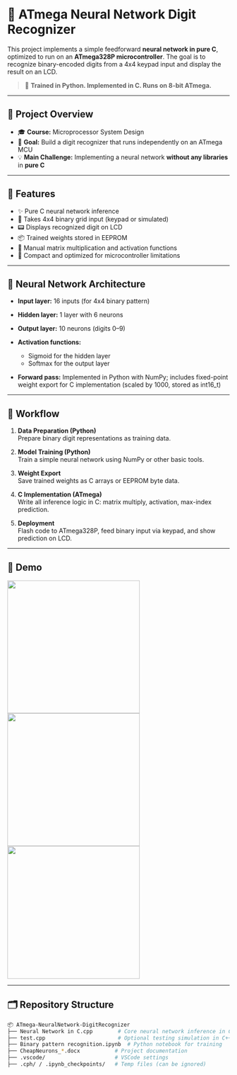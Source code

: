 # 🧠 ATmega Neural Network Digit Recognizer

This project implements a simple feedforward **neural network in pure C**, optimized to run on an **ATmega328P microcontroller**. The goal is to recognize binary-encoded digits from a 4x4 keypad input and display the result on an LCD.

> 🔧 **Trained in Python. Implemented in C. Runs on 8-bit ATmega.**

---

## 📌 Project Overview

- 🎓 **Course:** Microprocessor System Design  
- 🎯 **Goal:** Build a digit recognizer that runs independently on an ATmega MCU  
- 💡 **Main Challenge:** Implementing a neural network **without any libraries** in **pure C**

---

## 🚀 Features

- ✨ Pure C neural network inference
- 🔢 Takes 4x4 binary grid input (keypad or simulated)
- 📟 Displays recognized digit on LCD
- 📦 Trained weights stored in EEPROM
- 🧮 Manual matrix multiplication and activation functions
- 💾 Compact and optimized for microcontroller limitations

---

## 🧠 Neural Network Architecture

- **Input layer:** 16 inputs (for 4x4 binary pattern)  
- **Hidden layer:** 1 layer with 6 neurons  
- **Output layer:** 10 neurons (digits 0–9)

- **Activation functions:** 
  - Sigmoid for the hidden layer  
  - Softmax for the output layer  
- **Forward pass:** Implemented in Python with NumPy; includes fixed-point weight export for C implementation (scaled by 1000, stored as int16_t)

---

## 🧪 Workflow

1. **Data Preparation (Python)**  
   Prepare binary digit representations as training data.

2. **Model Training (Python)**  
   Train a simple neural network using NumPy or other basic tools.

3. **Weight Export**  
   Save trained weights as C arrays or EEPROM byte data.

4. **C Implementation (ATmega)**  
   Write all inference logic in C: matrix multiply, activation, max-index prediction.

5. **Deployment**  
   Flash code to ATmega328P, feed binary input via keypad, and show prediction on LCD.

---

## 📸 Demo

<img src="![image](https://github.com/user-attachments/assets/9543724c-95ba-4bef-9935-d543d10ac0f3)" width="300"/>  
<img src="https://github.com/user-attachments/assets/5f518879-daef-46db-baa1-51efd7e7bea2" width="300"/>  
<img src="https://github.com/user-attachments/assets/5ef61d38-8e8a-47c6-bbc2-4532ee1977a2" width="300"/>

---

## 🗂️ Repository Structure

```bash
📦 ATmega-NeuralNetwork-DigitRecognizer
├── Neural Network in C.cpp        # Core neural network inference in C
├── test.cpp                       # Optional testing simulation in C++
├── Binary pattern recognition.ipynb  # Python notebook for training
├── CheapNeurons_*.docx           # Project documentation
├── .vscode/                      # VSCode settings
├── .cph/ / .ipynb_checkpoints/   # Temp files (can be ignored)
